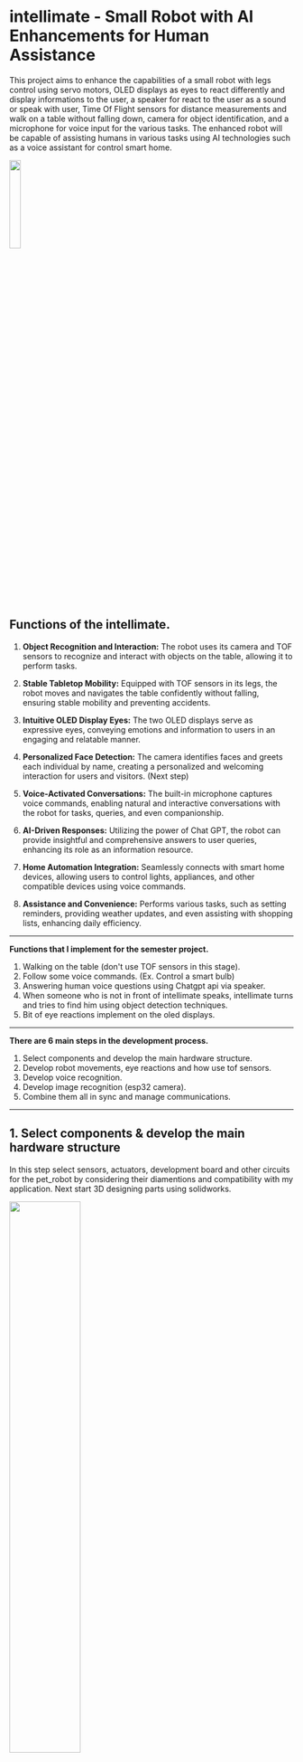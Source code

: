 # intellimate - Small Robot with AI Enhancements for Human Assistance

This project aims to enhance the capabilities of a small robot with legs control using servo motors, OLED displays as eyes to react differently and display informations to the user, a speaker for react to the user as a sound or speak with user, Time Of Flight sensors for distance measurements and walk on a table without falling down, camera for object identification, and a microphone for voice input for the various tasks. The enhanced robot will be capable of assisting humans in various tasks using AI technologies such as a voice assistant for control smart home. 

<img src="https://www.pikpng.com/pngl/b/122-1221795_mini-robot-cartoon-clipart.png" width="20%">

## Functions of the intellimate.
1.  **Object Recognition and Interaction:** The robot uses its camera and TOF sensors to recognize and interact with objects on the table, allowing it to perform tasks.
    
2.  **Stable Tabletop Mobility:** Equipped with TOF sensors in its legs, the robot moves and navigates the table confidently without falling, ensuring stable mobility and preventing accidents.
    
3.  **Intuitive OLED Display Eyes:** The two OLED displays serve as expressive eyes, conveying emotions and information to users in an engaging and relatable manner.
    
4.  **Personalized Face Detection:** The camera identifies faces and greets each individual by name, creating a personalized and welcoming interaction for users and visitors. (Next step)
    
5.  **Voice-Activated Conversations:** The built-in microphone captures voice commands, enabling natural and interactive conversations with the robot for tasks, queries, and even companionship.
    
7.  **AI-Driven Responses:** Utilizing the power of Chat GPT, the robot can provide insightful and comprehensive answers to user queries, enhancing its role as an information resource.
    
9.  **Home Automation Integration:** Seamlessly connects with smart home devices, allowing users to control lights, appliances, and other compatible devices using voice commands.
    
10.  **Assistance and Convenience:** Performs various tasks, such as setting reminders, providing weather updates, and even assisting with shopping lists, enhancing daily efficiency.
***
**Functions that I implement for the semester project.**
 1. Walking on the table (don't use TOF sensors in this stage).
 2. Follow some voice commands. (Ex. Control a smart bulb)
 3. Answering human voice questions using Chatgpt api via speaker.
 4. When someone who is not in front of intellimate speaks, intellimate turns and tries to find him using object detection techniques.
 5. Bit of eye reactions implement on the oled displays.

 ***
**There are 6 main steps in the development process.**
1. Select components and develop the main hardware structure.
2. Develop robot movements, eye reactions and how use tof sensors.
3. Develop voice recognition.
4. Develop image recognition (esp32 camera).
5. Combine them all in sync and manage communications.

***
## 1. Select components & develop the main hardware  structure

   In this step select sensors, actuators, development board and other circuits for the pet_robot by considering their diamentions and compatibility with my application. Next start 3D designing parts using solidworks.
   
   <img src="pictures/devices_intellimate.jpeg" width="50%">
   
**Select components**

 - **Development boards** - When the intellimate walk on the table, he has to perform multiple tasks in parallel, such as detecting objects on the table and taking readings from TOF sensors to take the idea of the environment. 
 So I select esp32-cam and esp32 development boards. The esp32-cam module has esp32s chip which is single core chip. But the esp32 have two cores. So I can handle these tasks optimally using these 3 cores. 
 I use SPI communication protocol to communicate with each other.
 
   <img src="https://i0.wp.com/randomnerdtutorials.com/wp-content/uploads/2020/03/ESP32-CAM-pinout-new.png?quality=100&strip=all&ssl=1" width="40%" >
   <img src="https://i0.wp.com/randomnerdtutorials.com/wp-content/uploads/2018/08/ESP32-DOIT-DEVKIT-V1-Board-Pinout-36-GPIOs-updated.jpg?quality=100&strip=all&ssl=1" width="40%" >
 - **Servo motors** - use MG90S micro servos for bottom end bend. Because it
   should handle whole weight of the robot. Also use SG90 servo motors
   for other two ends.
   
 - **Display** -  Two i2c different hardware addressed 128*64 oled displays using one I2C lines.
 
 - **Distance Sensors** - Ultrasonic distance sensors size is very large. So
   it is not suitable for this. So I use time of flight sensors for this
   application which is only 3cm*2cm dimentions.
    
    <img src="https://esphome.io/_images/vl53l0x.png" width="20%" >
   
 - **Speakers** - I2S Audio Amplifier with a small size speaker.
 
 - **Microphone** -  INMP441 MEMS  Microphone Module I2S
 
   <img src="https://i0.wp.com/www.techiesms.com/wp-content/uploads/2023/07/INMP441-MEMS-High-Precision-Omnidirectional-Microphone-Module-I2S-4.jpg?fit=800%2C800&ssl=1" width="20%" >


 - **Power** - In this stage not focus on batteries. Mainly need two voltages. 3.3v for esp32 boards and 5v for servo motors.  Use a power module which can step down voltage into 3.3v and 5v.

   
**Design parts for 3D printing**

   Mainly I have design head, body, legs, foot and other small supporting parts using solidworks 2019.
   
 - head- I design head part for assemble power distribution circuit and display.    
 
 - Body - In this part include development board, two servo motors to
   control legs, speaker, tof sensors and batteries.
   
 - legs- There are two legs. I include servo motors in this leg for foot control.
 
 - foot- In the foot, there are two time of flight sensors in each feet.

***

## 2.  Develop robot movements, eye reactions and how use tof sensors. 
There are 4 servo motors to take robot movements. There is a library which is match to intellimate robot movements. So we can directly use that library for develop robot movements further more.

Use two 128*64 i2c oled displays to design eye reactions. When we use two oled displays, both of have same hardware address. So we need to change hardware address by changing backside resistor. Finally can controll two oled displays using one i2c line.

Instead of the camera, use time of flight sensors to get some idea of the environment. We use four [time of flight sensors](https://www.st.com/en/imaging-and-photonics-solutions/time-of-flight-sensors.html) to detect objects around the robot and four tof sensors (two per foot each) to detect the edges of the living table. We can't use same addressed TOF sensors in same I2C bus. Because I2C protocol use hardware address of each device. So the solution is to use an I2C 1 to 8 multiplexer for connect 8 tof sensors together.

In the final project we use two i2c buses in the same ESP32 board. Because any pins in esp32 board has I2C capabilities. Only thing is configure that in the code.
***

## 3. Research and develop voice recognition.


The voice recognition part of the project involves taking voice inputs from the user and processing them to generate answers and emotions. The voice recognition part consists of the following steps:

-   **Voice input control:** The ESP32 firmware uses the I2S protocol to receive audio data from the INMP441 microphone. The firmware stores the audio data in a buffer and writes it to the EEPROM memory. The firmware also triggers an interrupt when the buffer is full or when the user stops speaking.
-   **Voice recording upload control:** The ESP32 firmware uses the HTTP protocol to send a POST request to the backend server with the audio data as the payload. The firmware also sends a unique ID for each voice recording to identify it later.
-   **Voice to text conversion:** The backend server uses a machine learning model API to convert the audio data into text. The API takes the audio data as an input and returns a JSON response with the text as an output. The backend server parses the JSON response and extracts the text.
-   **Text to answer generation:** The backend server uses a chatgpt API to generate an answer for the text. The API takes the text as an input and returns a JSON response with the answer as an output. The backend server parses the JSON response and extracts the answer.
-   **Emotion recognition:** The backend server uses a machine learning model API to recognize the emotion of the user based on the voice recording context. The API takes the voice recording as an input and returns a JSON response with the emotion as an output. The backend server parses the JSON response and extracts the emotion.
-   **Answer to speech synthesis:** The backend server uses a text-to-speech API to synthesize speech for the answer. The API takes the answer as an input and returns an audio file as an output. The backend server saves the audio file in a temporary folder.
-   **Sound or speech output control:** The backend server sends a GET request to the ESP32 firmware with the ID of the voice recording, the answer, and the emotion as parameters. The ESP32 firmware uses the ID to match the voice recording with its corresponding answer and emotion. The ESP32 firmware uses the HTTP protocol to download the audio file from the backend server. The ESP32 firmware uses the I2S protocol to send audio data to the MAX98357A amplifier, which drives the speaker. The ESP32 firmware also uses I2C commands to display different expressions on the OLED displays according to the emotion.

  **I2S protocol**

The protocol which is used to transmit digital audio data from one device to another device is known as I2S or Inter-IC Sound protocol. This protocol transmits PCM (pulse-code modulated) audio data from one IC to another within an electronic device. I2S plays a key role in transmitting audio files which are pre-recorded from an MCU to a DAC or amplifier. This protocol can also be utilized to digitize audio using a microphone.

The  **I2S protocol features**  include the following.

-   It has 8 to 32 data bits for each sample.
-   Tx & Rx FIFO interrupts.
-   It supports DMA.
-   16-bit, 32-bit, 48-bit, or 64-bit word select period.
-   Simultaneous bi-directional audio streaming.
-   8-bit, 16-bit, and 24-bit sample width.
-   It has different sample rates.
-   The data rate is up to 96 kHz through the 64-bit word select period.
-   Interleaved stereo FIFOs or Independent right & left channel FIFOs

Voice Management Demonstration.
https://www.youtube.com/watch?v=EcGdtz8JKoo


                       
